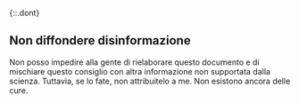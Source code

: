 {::.dont}
## Non diffondere disinformazione

Non posso impedire alla gente di rielaborare questo documento e di mischiare questo consiglio con altra informazione non supportata dalla scienza. Tuttavia, se lo fate, non attribuitelo a me. Non esistono ancora delle cure.

